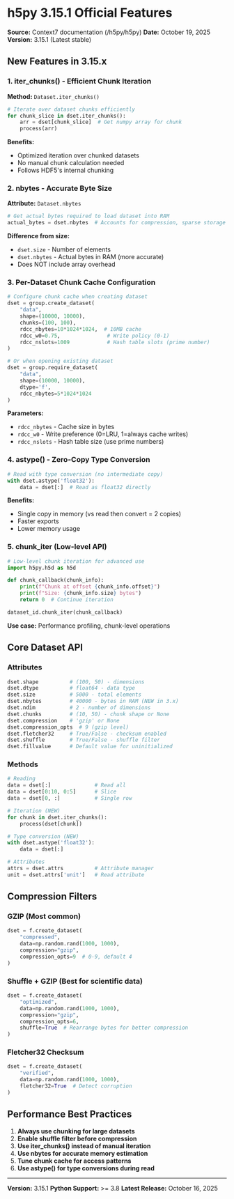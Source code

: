 # h5py 3.15.1 Official Features

**Source:** Context7 documentation (/h5py/h5py)
**Date:** October 19, 2025
**Version:** 3.15.1 (Latest stable)

## New Features in 3.15.x

### 1. iter_chunks() - Efficient Chunk Iteration

**Method:** `Dataset.iter_chunks()`

```python
# Iterate over dataset chunks efficiently
for chunk_slice in dset.iter_chunks():
    arr = dset[chunk_slice]  # Get numpy array for chunk
    process(arr)
```

**Benefits:**
- Optimized iteration over chunked datasets
- No manual chunk calculation needed
- Follows HDF5's internal chunking

### 2. nbytes - Accurate Byte Size

**Attribute:** `Dataset.nbytes`

```python
# Get actual bytes required to load dataset into RAM
actual_bytes = dset.nbytes  # Accounts for compression, sparse storage
```

**Difference from size:**
- `dset.size` - Number of elements
- `dset.nbytes` - Actual bytes in RAM (more accurate)
- Does NOT include array overhead

### 3. Per-Dataset Chunk Cache Configuration

```python
# Configure chunk cache when creating dataset
dset = group.create_dataset(
    "data",
    shape=(10000, 10000),
    chunks=(100, 100),
    rdcc_nbytes=10*1024*1024,  # 10MB cache
    rdcc_w0=0.75,               # Write policy (0-1)
    rdcc_nslots=1009            # Hash table slots (prime number)
)

# Or when opening existing dataset
dset = group.require_dataset(
    "data",
    shape=(10000, 10000),
    dtype='f',
    rdcc_nbytes=5*1024*1024
)
```

**Parameters:**
- `rdcc_nbytes` - Cache size in bytes
- `rdcc_w0` - Write preference (0=LRU, 1=always cache writes)
- `rdcc_nslots` - Hash table size (use prime numbers)

### 4. astype() - Zero-Copy Type Conversion

```python
# Read with type conversion (no intermediate copy)
with dset.astype('float32'):
    data = dset[:]  # Read as float32 directly
```

**Benefits:**
- Single copy in memory (vs read then convert = 2 copies)
- Faster exports
- Lower memory usage

### 5. chunk_iter (Low-level API)

```python
# Low-level chunk iteration for advanced use
import h5py.h5d as h5d

def chunk_callback(chunk_info):
    print(f"Chunk at offset {chunk_info.offset}")
    print(f"Size: {chunk_info.size} bytes")
    return 0  # Continue iteration

dataset_id.chunk_iter(chunk_callback)
```

**Use case:** Performance profiling, chunk-level operations

## Core Dataset API

### Attributes

```python
dset.shape          # (100, 50) - dimensions
dset.dtype          # float64 - data type
dset.size           # 5000 - total elements
dset.nbytes         # 40000 - bytes in RAM (NEW in 3.x)
dset.ndim           # 2 - number of dimensions
dset.chunks         # (10, 50) - chunk shape or None
dset.compression    # 'gzip' or None
dset.compression_opts  # 9 (gzip level)
dset.fletcher32     # True/False - checksum enabled
dset.shuffle        # True/False - shuffle filter
dset.fillvalue      # Default value for uninitialized
```

### Methods

```python
# Reading
data = dset[:]              # Read all
data = dset[0:10, 0:5]      # Slice
data = dset[0, :]           # Single row

# Iteration (NEW)
for chunk in dset.iter_chunks():
    process(dset[chunk])

# Type conversion (NEW)
with dset.astype('float32'):
    data = dset[:]

# Attributes
attrs = dset.attrs          # Attribute manager
unit = dset.attrs['unit']   # Read attribute
```

## Compression Filters

### GZIP (Most common)

```python
dset = f.create_dataset(
    "compressed",
    data=np.random.rand(1000, 1000),
    compression="gzip",
    compression_opts=9  # 0-9, default 4
)
```

### Shuffle + GZIP (Best for scientific data)

```python
dset = f.create_dataset(
    "optimized",
    data=np.random.rand(1000, 1000),
    compression="gzip",
    compression_opts=6,
    shuffle=True  # Rearrange bytes for better compression
)
```

### Fletcher32 Checksum

```python
dset = f.create_dataset(
    "verified",
    data=np.random.rand(1000, 1000),
    fletcher32=True  # Detect corruption
)
```

## Performance Best Practices

1. **Always use chunking for large datasets**
2. **Enable shuffle filter before compression**
3. **Use iter_chunks() instead of manual iteration**
4. **Use nbytes for accurate memory estimation**
5. **Tune chunk cache for access patterns**
6. **Use astype() for type conversions during read**

---

**Version:** 3.15.1
**Python Support:** >= 3.8
**Latest Release:** October 16, 2025
